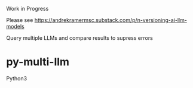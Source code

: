 Work in Progress

Please see https://andrekramermsc.substack.com/p/n-versioning-ai-llm-models

Query multiple LLMs and compare results to supress errors

# py-multi-llm
Python3 
